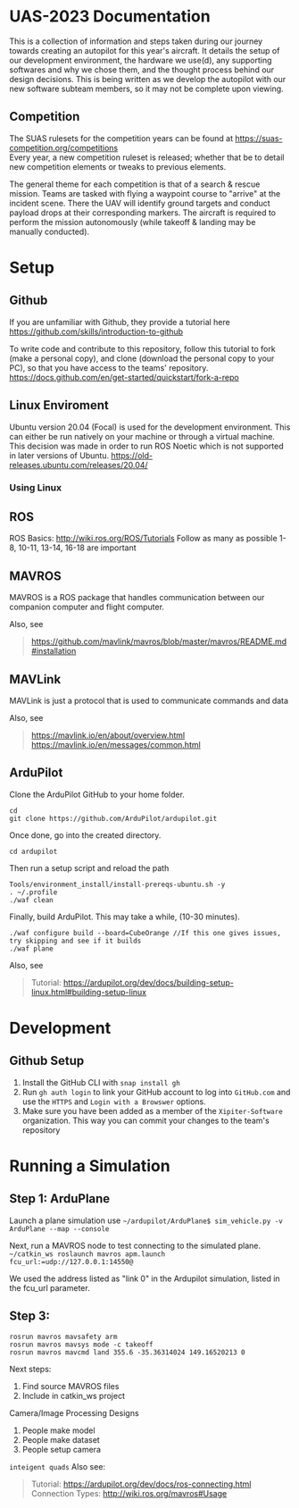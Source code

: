 # UAS-2023 Documentation
This is a collection of information and steps taken during our journey towards creating an autopilot for this year's aircraft. It details the setup of our development environment, the hardware we use(d), any supporting softwares and why we chose them, and the thought process behind our design decisions. This is being written as we develop the autopilot with our new software subteam members, so it may not be complete upon viewing.

## Competition
The SUAS rulesets for the competition years can be found at https://suas-competition.org/competitions  
Every year, a new competition ruleset is released; whether that be to detail new competition elements or tweaks to previous elements.  

The general theme for each competition is that of a search & rescue mission. Teams are tasked with flying a waypoint course to "arrive" at the incident scene. There the UAV will identify ground targets and conduct payload drops at their corresponding markers. The aircraft is required to perform the mission autonomously (while takeoff & landing may be manually conducted).

# Setup
## Github
If you are unfamiliar with Github, they provide a tutorial here
https://github.com/skills/introduction-to-github

To write code and contribute to this repository, follow this tutorial to fork (make a personal copy), and clone (download the personal copy to your PC), so that you have access to the teams' repository.
https://docs.github.com/en/get-started/quickstart/fork-a-repo

## Linux Enviroment
Ubuntu version 20.04 (Focal) is used for the development environment. This can either be run natively on your machine or through a virtual machine. This decision was made in order to run ROS Noetic which is not supported in later versions of Ubuntu.
https://old-releases.ubuntu.com/releases/20.04/
### Using Linux

## ROS
ROS Basics: http://wiki.ros.org/ROS/Tutorials
Follow as many as possible
1-8, 10-11, 13-14, 16-18 are important

## MAVROS
MAVROS is a ROS package that handles communication between our companion computer and flight computer.

Also, see
> https://github.com/mavlink/mavros/blob/master/mavros/README.md#installation

## MAVLink
MAVLink is just a protocol that is used to communicate commands and data

Also, see
> https://mavlink.io/en/about/overview.html
> https://mavlink.io/en/messages/common.html

## ArduPilot
Clone the ArduPilot GitHub to your home folder.
```
cd
git clone https://github.com/ArduPilot/ardupilot.git
```

Once done, go into the created directory.
```
cd ardupilot
```

Then run a setup script and reload the path
 ```
Tools/environment_install/install-prereqs-ubuntu.sh -y
. ~/.profile
./waf clean
```

Finally, build ArduPilot. This may take a while, (10-30 minutes).
```
./waf configure build --board=CubeOrange //If this one gives issues, try skipping and see if it builds
./waf plane
```

Also, see
> Tutorial: https://ardupilot.org/dev/docs/building-setup-linux.html#building-setup-linux

# Development

## Github Setup
1. Install the GitHub CLI with `snap install gh`
2. Run `gh auth login` to link your GitHub account to log into `GitHub.com` and use the `HTTPS` and `Login with a Browswer` options.
4. Make sure you have been added as a member of the `Xipiter-Software` organization. This way you can commit your changes to the team's repository

# Running a Simulation
##  Step 1: ArduPlane
Launch a plane simulation use `~/ardupilot/ArduPlane$ sim_vehicle.py -v ArduPlane --map --console`

Next, run a MAVROS node to test connecting to the simulated plane.
`~/catkin_ws roslaunch mavros apm.launch fcu_url:=udp://127.0.0.1:14550@`

We used the address listed as "link 0" in the Ardupilot simulation, listed in the fcu_url parameter.

## Step 3:
```
rosrun mavros mavsafety arm
rosrun mavros mavsys mode -c takeoff
rosrun mavros mavcmd land 355.6 -35.36314024 149.16520213 0

```
Next steps:
1. Find source MAVROS files
2. Include in catkin_ws project

Camera/Image Processing Designs
1. People make model
2. People make dataset
3. People setup camera

`inteigent quads`
Also see:
> Tutorial: https://ardupilot.org/dev/docs/ros-connecting.html
> Connection Types: http://wiki.ros.org/mavros#Usage
